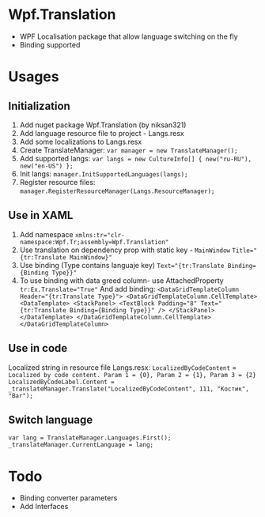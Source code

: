 # Wpf.Translation
- WPF Localisation package that allow language switching on the fly
- Binding supported

# Usages
## Initialization
1. Add nuget package Wpf.Translation (by niksan321)
2. Add language resource file to project - Langs.resx
3. Add some localizations to Langs.resx
4. Create TranslateManager:
`var manager = new TranslateManager();`
5. Add supported langs:
`var langs = new CultureInfo[] { new("ru-RU"), new("en-US") };`
6. Init langs: 
`manager.InitSupportedLanguages(langs);`
7. Register resource files: 
`manager.RegisterResourceManager(Langs.ResourceManager);`

## Use in XAML
1. Add namespace
`xmlns:tr="clr-namespace:Wpf.Tr;assembly=Wpf.Translation"`
2. Use translation on dependency prop with static key - `MainWindow`
`Title="{tr:Translate MainWindow}"`
3. Use binding (Type contains languaje key)
`Text="{tr:Translate Binding={Binding Type}}"`
4. To use binding with data greed column- use AttachedProperty
`tr:Ex.Translate="True"`
And add binding:
`<DataGridTemplateColumn Header="{tr:Translate Type}">
    <DataGridTemplateColumn.CellTemplate>
        <DataTemplate>
            <StackPanel>
                <TextBlock Padding="8" Text="{tr:Translate Binding={Binding Type}}" />
            </StackPanel>
        </DataTemplate>
    </DataGridTemplateColumn.CellTemplate>
</DataGridTemplateColumn>`

## Use in code
Localized string in resource file Langs.resx:
`LocalizedByCodeContent` = `Localized by code content. Param 1 = {0}, Param 2 = {1}, Param 3 = {2}`
`LocalizedByCodeLabel.Content = _translateManager.Translate("LocalizedByCodeContent", 111, "Костик", "Bar");`

## Switch language
`var lang = TranslateManager.Languages.First();`
`_translateManager.CurrentLanguage = lang;`

# Todo
- Binding converter parameters
- Add Interfaces